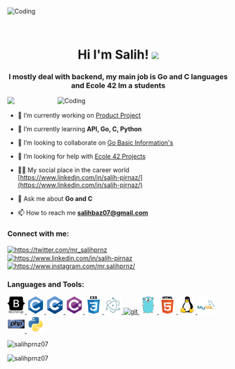 <img align="center" alt="Coding" width="1500" src="https://blog.jetbrains.com/wp-content/uploads/2021/02/Go_8001611039611515.gif">

<h1 align="center"><br>Hi I'm Salih! <img src="https://user-images.githubusercontent.com/42378118/110234147-e3259600-7f4e-11eb-95be-0c4047144dea.gif" width="30"><br></h1>
<h3 align="center">I mostly deal with backend, my main job is Go and C languages and Ecole 42 Im a students</h3>
<img align="right" alt="Coding" width="390" src="https://25.media.tumblr.com/tumblr_m3biyv0ofs1qinmdwo1_500.gif">
<p align="left"><img src="https://badge.mediaplus.ma/colorfulwaves/spirnaz?UM6P=off"/></p>

- 🔭 I’m currently working on [Product Project](https://github.com/salihprnz07/Product_Project)

- 🌱 I’m currently learning **API, Go, C, Python**

- 👯 I’m looking to collaborate on [Go Basic Information's](https://github.com/salihprnz07/GO_fundamentals)

- 🤝 I’m looking for help with [Ecole 42 Projects](https://github.com/salihprnz07/Ecole_42_Main)

- 👨‍💻 My social place in the career world [https://www.linkedin.com/in/salih-pirnaz/](https://www.linkedin.com/in/salih-pirnaz/)

- 💬 Ask me about **Go and C**

- 📫 How to reach me **salihbaz07@gmail.com**

<h3 align="left">Connect with me:</h3>
<p align="left">
<a href="https://twitter.com/mr_Salihprnz" target="blank"><img align="center" src="https://raw.githubusercontent.com/rahuldkjain/github-profile-readme-generator/master/src/images/icons/Social/twitter.svg" alt="https://twitter.com/mr_salihprnz" height="30" width="40" /></a>
<a href="https://linkedin.com/in/https://www.linkedin.com/in/salih-pirnaz/" target="blank"><img align="center" src="https://raw.githubusercontent.com/rahuldkjain/github-profile-readme-generator/master/src/images/icons/Social/linked-in-alt.svg" alt="https://www.linkedin.com/in/salih-pirnaz" height="30" width="40" /></a>
<a href="https://instagram.com/https://www.instagram.com/mr.salihprnz/" target="blank"><img align="center" src="https://raw.githubusercontent.com/rahuldkjain/github-profile-readme-generator/master/src/images/icons/Social/instagram.svg" alt="https://www.instagram.com/mr.salihprnz/" height="30" width="40" /></a>
</p>

<h3 align="left">Languages and Tools:</h3>
<p align="left"> <a href="https://getbootstrap.com" target="_blank" rel="noreferrer"> <img src="https://raw.githubusercontent.com/devicons/devicon/master/icons/bootstrap/bootstrap-plain-wordmark.svg" alt="bootstrap" width="40" height="40"/> </a> <a href="https://www.cprogramming.com/" target="_blank" rel="noreferrer"> <img src="https://raw.githubusercontent.com/devicons/devicon/master/icons/c/c-original.svg" alt="c" width="40" height="40"/> </a> <a href="https://www.w3schools.com/cpp/" target="_blank" rel="noreferrer"> <img src="https://raw.githubusercontent.com/devicons/devicon/master/icons/cplusplus/cplusplus-original.svg" alt="cplusplus" width="40" height="40"/> </a> <a href="https://www.w3schools.com/cs/" target="_blank" rel="noreferrer"> <img src="https://raw.githubusercontent.com/devicons/devicon/master/icons/csharp/csharp-original.svg" alt="csharp" width="40" height="40"/> </a> <a href="https://www.w3schools.com/css/" target="_blank" rel="noreferrer"> <img src="https://raw.githubusercontent.com/devicons/devicon/master/icons/css3/css3-original-wordmark.svg" alt="css3" width="40" height="40"/> </a> <a href="https://www.electronjs.org" target="_blank" rel="noreferrer"> <img src="https://raw.githubusercontent.com/devicons/devicon/master/icons/electron/electron-original.svg" alt="electron" width="40" height="40"/> </a> <a href="https://git-scm.com/" target="_blank" rel="noreferrer"> <img src="https://www.vectorlogo.zone/logos/git-scm/git-scm-icon.svg" alt="git" width="40" height="40"/> </a> <a href="https://golang.org" target="_blank" rel="noreferrer"> <img src="https://raw.githubusercontent.com/devicons/devicon/master/icons/go/go-original.svg" alt="go" width="40" height="40"/> </a> <a href="https://www.w3.org/html/" target="_blank" rel="noreferrer"> <img src="https://raw.githubusercontent.com/devicons/devicon/master/icons/html5/html5-original-wordmark.svg" alt="html5" width="40" height="40"/> </a> <a href="https://www.linux.org/" target="_blank" rel="noreferrer"> <img src="https://raw.githubusercontent.com/devicons/devicon/master/icons/linux/linux-original.svg" alt="linux" width="40" height="40"/> </a> <a href="https://www.mysql.com/" target="_blank" rel="noreferrer"> <img src="https://raw.githubusercontent.com/devicons/devicon/master/icons/mysql/mysql-original-wordmark.svg" alt="mysql" width="40" height="40"/> </a> <a href="https://www.php.net" target="_blank" rel="noreferrer"> <img src="https://raw.githubusercontent.com/devicons/devicon/master/icons/php/php-original.svg" alt="php" width="40" height="40"/> </a> <a href="https://www.python.org" target="_blank" rel="noreferrer"> <img src="https://raw.githubusercontent.com/devicons/devicon/master/icons/python/python-original.svg" alt="python" width="40" height="40"/> </a> </p>

<!-- <p><img align="left" src="https://github-readme-stats.vercel.app/api/top-langs?username=salihprnz07&show_icons=true&locale=en&layout=compact&theme=tokyonight" alt="salihprnz07" /></p>
-->

<p align="left"> <img src="https://github-readme-stats.vercel.app/api?username=salihprnz07&show_icons=true&theme=tokyonight" alt="salihprnz07" />
<p><img align="center" src="https://github-readme-streak-stats.herokuapp.com/?user=salihprnz07&&theme=tokyonight" alt="salihprnz07" /></p>
